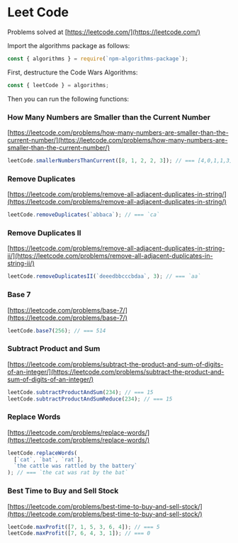 # Leet Code

Problems solved at [https://leetcode.com/](https://leetcode.com/)

Import the algorithms package as follows:

```js
const { algorithms } = require(`npm-algorithms-package`);
```

First, destructure the Code Wars Algorithms:

```js
const { leetCode } = algorithms;
```

Then you can run the following functions:

### How Many Numbers are Smaller than the Current Number

[https://leetcode.com/problems/how-many-numbers-are-smaller-than-the-current-number/](https://leetcode.com/problems/how-many-numbers-are-smaller-than-the-current-number/)

```js
leetCode.smallerNumbersThanCurrent([8, 1, 2, 2, 3]); // === [4,0,1,1,3]
```

### Remove Duplicates

[https://leetcode.com/problems/remove-all-adjacent-duplicates-in-string/](https://leetcode.com/problems/remove-all-adjacent-duplicates-in-string/)

```js
leetCode.removeDuplicates(`abbaca`); // === `ca`
```

### Remove Duplicates II

[https://leetcode.com/problems/remove-all-adjacent-duplicates-in-string-ii/](https://leetcode.com/problems/remove-all-adjacent-duplicates-in-string-ii/)

```js
leetCode.removeDuplicatesII(`deeedbbcccbdaa`, 3); // === `aa`
```

### Base 7

[https://leetcode.com/problems/base-7/](https://leetcode.com/problems/base-7/)

```js
leetCode.base7(256); // === 514
```

### Subtract Product and Sum

[https://leetcode.com/problems/subtract-the-product-and-sum-of-digits-of-an-integer/](https://leetcode.com/problems/subtract-the-product-and-sum-of-digits-of-an-integer/)

```js
leetCode.subtractProductAndSum(234); // === 15
leetCode.subtractProductAndSumReduce(234); // === 15
```

### Replace Words

[https://leetcode.com/problems/replace-words/](https://leetcode.com/problems/replace-words/)

```js
leetCode.replaceWords(
  [`cat`, `bat`, `rat`],
  `the cattle was rattled by the battery`
); // === `the cat was rat by the bat`
```

### Best Time to Buy and Sell Stock

[https://leetcode.com/problems/best-time-to-buy-and-sell-stock/](https://leetcode.com/problems/best-time-to-buy-and-sell-stock/)

```js
leetCode.maxProfit([7, 1, 5, 3, 6, 4]); // === 5
leetCode.maxProfit([7, 6, 4, 3, 1]); // === 0
```
